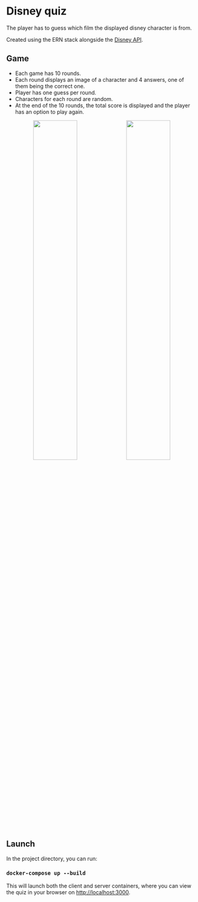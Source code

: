 # Disney quiz

The player has to guess which film the displayed disney character is from.

Created using the ERN stack alongside the [Disney API](https://disneyapi.dev/).

## Game

- Each game has 10 rounds.
- Each round displays an image of a character and 4 answers, one of them being the correct one.
- Player has one guess per round.
- Characters for each round are random.
- At the end of the 10 rounds, the total score is displayed and the player has an option to play again.


<div align="center">
<img src="https://i.imgur.com/qJuMuNO.png" width="48%"/>
<img src="https://i.imgur.com/kmpSZve.png" width="48%"/>
</div>

## Launch

In the project directory, you can run:

### `docker-compose up --build`

This will launch both the client and server containers, where you can view the quiz in your browser on [http://localhost:3000](http://localhost:3000).
